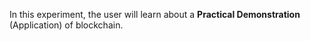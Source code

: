 
 In this experiment, the user will learn about a **Practical Demonstration** (Application) of blockchain.